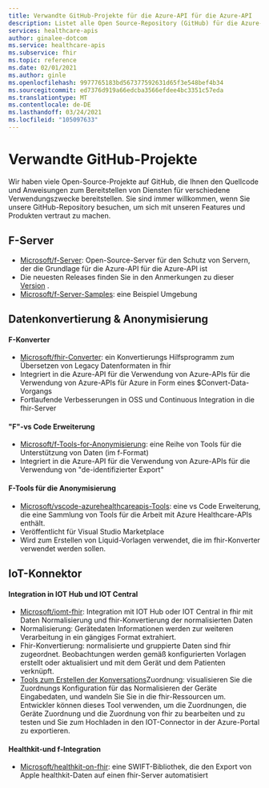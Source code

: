 ```yaml
---
title: Verwandte GitHub-Projekte für die Azure-API für die Azure-API
description: Listet alle Open Source-Repository (GitHub) für die Azure-API für die Vollversion von Azure auf.
services: healthcare-apis
author: ginalee-dotcom
ms.service: healthcare-apis
ms.subservice: fhir
ms.topic: reference
ms.date: 02/01/2021
ms.author: ginle
ms.openlocfilehash: 9977765183bd567377592631d65f3e548bef4b34
ms.sourcegitcommit: ed7376d919a66edcba3566efdee4bc3351c57eda
ms.translationtype: MT
ms.contentlocale: de-DE
ms.lasthandoff: 03/24/2021
ms.locfileid: "105097633"
---
```

# <a name="related-github-projects"></a>Verwandte GitHub-Projekte

Wir haben viele Open-Source-Projekte auf GitHub, die Ihnen den Quellcode und Anweisungen zum Bereitstellen von Diensten für verschiedene Verwendungszwecke bereitstellen. Sie sind immer willkommen, wenn Sie unsere GitHub-Repository besuchen, um sich mit unseren Features und Produkten vertraut zu machen. 

## <a name="fhir-server"></a>F-Server
* [Microsoft/f-Server](https://github.com/microsoft/fhir-server/): Open-Source-Server für den Schutz von Servern, der die Grundlage für die Azure-API für die Azure-API ist
* Die neuesten Releases finden Sie in den Anmerkungen zu dieser [Version](https://github.com/microsoft/fhir-server/releases) .
* [Microsoft/f-Server-Samples](https://github.com/microsoft/fhir-server-samples): eine Beispiel Umgebung

## <a name="data-conversion--anonymization"></a>Datenkonvertierung & Anonymisierung

#### <a name="fhir-converter"></a>F-Konverter
* [Microsoft/fhir-Converter](https://github.com/microsoft/FHIR-Converter): ein Konvertierungs Hilfsprogramm zum Übersetzen von Legacy Datenformaten in fhir
* Integriert in die Azure-API für die Verwendung von Azure-APIs für die Verwendung von Azure-APIs für Azure in Form eines $Convert-Data-Vorgangs
* Fortlaufende Verbesserungen in OSS und Continuous Integration in die fhir-Server
 
#### <a name="fhir-converter---vs-code-extension"></a>"F"-vs Code Erweiterung
* [Microsoft/f-Tools-for-Anonymisierung](https://github.com/microsoft/FHIR-Tools-for-Anonymization): eine Reihe von Tools für die Unterstützung von Daten (im f-Format)
* Integriert in die Azure-API für die Verwendung von Azure-APIs für die Verwendung von "de-identifizierter Export"

#### <a name="fhir-tools-for-anonymization"></a>F-Tools für die Anonymisierung
* [Microsoft/vscode-azurehealthcareapis-Tools](https://github.com/microsoft/vscode-azurehealthcareapis-tools): eine vs Code Erweiterung, die eine Sammlung von Tools für die Arbeit mit Azure Healthcare-APIs enthält.
* Veröffentlicht für Visual Studio Marketplace
* Wird zum Erstellen von Liquid-Vorlagen verwendet, die im fhir-Konverter verwendet werden sollen.

## <a name="iot-connector"></a>IoT-Konnektor

#### <a name="integration-with-iot-hub-and-iot-central"></a>Integration in IOT Hub und IOT Central
* [Microsoft/iomt-fhir](https://github.com/microsoft/iomt-fhir): Integration mit IOT Hub oder IOT Central in fhir mit Daten Normalisierung und fhir-Konvertierung der normalisierten Daten
* Normalisierung: Gerätedaten Informationen werden zur weiteren Verarbeitung in ein gängiges Format extrahiert.
* Fhir-Konvertierung: normalisierte und gruppierte Daten sind fhir zugeordnet. Beobachtungen werden gemäß konfigurierten Vorlagen erstellt oder aktualisiert und mit dem Gerät und dem Patienten verknüpft.
* [Tools zum Erstellen der Konversations](https://github.com/microsoft/iomt-fhir/tree/master/tools/data-mapper)Zuordnung: visualisieren Sie die Zuordnungs Konfiguration für das Normalisieren der Geräte Eingabedaten, und wandeln Sie Sie in die fhir-Ressourcen um. Entwickler können dieses Tool verwenden, um die Zuordnungen, die Geräte Zuordnung und die Zuordnung von fhir zu bearbeiten und zu testen und Sie zum Hochladen in den IOT-Connector in der Azure-Portal zu exportieren.

#### <a name="healthkit-and-fhir-integration"></a>Healthkit-und f-Integration
* [Microsoft/healthkit-on-fhir](https://github.com/microsoft/healthkit-on-fhir): eine SWIFT-Bibliothek, die den Export von Apple healthkit-Daten auf einen fhir-Server automatisiert

 